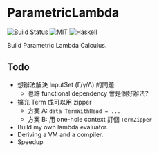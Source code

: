 # ParametricLambda

[![Build Status](https://api.travis-ci.org/jaiyalas/ParametricLambda.png?branch=master)](http://travis-ci.org/jaiyalas/ParametricLambda)
[![MIT](http://b.repl.ca/v1/license-MIT-blue.png)](https://en.wikipedia.org/wiki/MIT_License)
[![Haskell](http://b.repl.ca/v1/language-haskell-blue.png)](http://haskell.org)

Build Parametric Lambda Calculus.

## Todo

+ 想辦法解決 InputSet (Γ/γ/Λ) 的問題
  + 也許 functional dependency 會是個好辦法?
+ 擴充 Term 成可以用 zipper
  + 方案 A: ` data TermWithHead = ... `
  + 方案 B: 用 one-hole context 訂個 `TermZipper`
+ Build my own lambda evaluator.
+ Deriving a VM and a compiler.
+ Speedup
